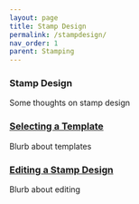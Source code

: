 ```yaml
---
layout: page
title: Stamp Design
permalink: /stampdesign/
nav_order: 1
parent: Stamping
---
```


### Stamp Design

Some thoughts on stamp design

### [Selecting a Template](stamp_design_select_template.markdown)

Blurb about templates

### [Editing a Stamp Design](stamp_design_edit_template.markdown)

Blurb about editing